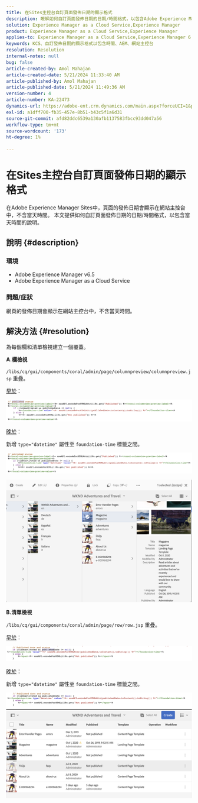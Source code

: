 ```yaml
---
title: 在Sites主控台自訂頁面發佈日期的顯示格式
description: 瞭解如何自訂頁面發佈日期的日期/時間格式，以包含Adobe Experience Manager Sites上的當日時間。
solution: Experience Manager as a Cloud Service,Experience Manager
product: Experience Manager as a Cloud Service,Experience Manager
applies-to: Experience Manager as a Cloud Service,Experience Manager 6.5
keywords: KCS、自訂發佈日期的顯示格式以包含時間、AEM、網站主控台
resolution: Resolution
internal-notes: null
bug: false
article-created-by: Amol Mahajan
article-created-date: 5/21/2024 11:33:40 AM
article-published-by: Amol Mahajan
article-published-date: 5/21/2024 11:49:36 AM
version-number: 4
article-number: KA-22473
dynamics-url: https://adobe-ent.crm.dynamics.com/main.aspx?forceUCI=1&pagetype=entityrecord&etn=knowledgearticle&id=2d1d48f2-6517-ef11-9f8a-6045bd006c82
exl-id: a1dff700-fb35-457e-8b51-b43c5f1a6d31
source-git-commit: afd82ddc6539a130afb1137583fbcc93dd047a56
workflow-type: tm+mt
source-wordcount: '173'
ht-degree: 1%

---
```


# 在Sites主控台自訂頁面發佈日期的顯示格式


在Adobe Experience Manager Sites中，頁面的發佈日期會顯示在網站主控台中，不含當天時間。 本文提供如何自訂頁面發佈日期的日期/時間格式，以包含當天時間的說明。

## 說明 {#description}


### 環境

- Adobe Experience Manager v6.5
- Adobe Experience Manager as a Cloud Service


### 問題/症狀

網頁的發佈日期會顯示在網站主控台中，不含當天時間。


## 解決方法 {#resolution}


為每個欄和清單檢視建立一個覆蓋。

<b>A.欄檢視</b>

`/libs/cq/gui/components/coral/admin/page/columnpreview/columnpreview.jsp` 重疊。

<u>早於</u>：

![](assets/76d8eda9-2625-ee11-9cbe-6045bd006a22.png)

<u>晚於</u>：

新增 `type="datetime"` 屬性至 `foundation-time` 標籤之間。

![](assets/bc3fccb7-2625-ee11-9cbe-6045bd006a22.png)

![](assets/4b4c42f9-2625-ee11-9cbe-6045bd006a22.png)

<b>B.清單檢視</b>

`/libs/cq/gui/components/coral/admin/page/row/row.jsp` 重疊。

<u>早於</u>：

![](assets/b4d354c8-2625-ee11-9cbe-6045bd006a22.png)

<u>晚於</u>：

新增 `type="datetime"` 屬性至 `foundation-time` 標籤之間。

![](assets/82f75cd6-2625-ee11-9cbe-6045bd006a22.png)
![](assets/807c0517-2725-ee11-9cbe-6045bd006a22.png)
